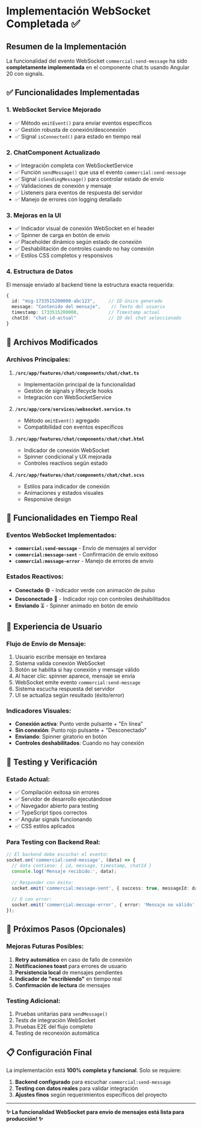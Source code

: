 # Implementación WebSocket Completada ✅

## Resumen de la Implementación

La funcionalidad del evento WebSocket `commercial:send-message` ha sido **completamente implementada** en el componente chat.ts usando Angular 20 con signals.

## ✅ Funcionalidades Implementadas

### 1. **WebSocket Service Mejorado**
- ✅ Método `emitEvent()` para enviar eventos específicos
- ✅ Gestión robusta de conexión/desconexión
- ✅ Signal `isConnected()` para estado en tiempo real

### 2. **ChatComponent Actualizado**
- ✅ Integración completa con WebSocketService
- ✅ Función `sendMessage()` que usa el evento `commercial:send-message`
- ✅ Signal `isSendingMessage()` para controlar estado de envío
- ✅ Validaciones de conexión y mensaje
- ✅ Listeners para eventos de respuesta del servidor
- ✅ Manejo de errores con logging detallado

### 3. **Mejoras en la UI**
- ✅ Indicador visual de conexión WebSocket en el header
- ✅ Spinner de carga en botón de envío
- ✅ Placeholder dinámico según estado de conexión
- ✅ Deshabilitación de controles cuando no hay conexión
- ✅ Estilos CSS completos y responsivos

### 4. **Estructura de Datos**
El mensaje enviado al backend tiene la estructura exacta requerida:
```typescript
{
  id: "msg-1733515200000-abc123",     // ID único generado
  message: "Contenido del mensaje",    // Texto del usuario
  timestamp: 1733515200000,           // Timestamp actual
  chatId: "chat-id-actual"            // ID del chat seleccionado
}
```

## 🔧 Archivos Modificados

### **Archivos Principales:**
1. **`/src/app/features/chat/components/chat/chat.ts`**
   - Implementación principal de la funcionalidad
   - Gestión de signals y lifecycle hooks
   - Integración con WebSocketService

2. **`/src/app/core/services/websocket.service.ts`**
   - Método `emitEvent()` agregado
   - Compatibilidad con eventos específicos

3. **`/src/app/features/chat/components/chat/chat.html`**
   - Indicador de conexión WebSocket
   - Spinner condicional y UX mejorada
   - Controles reactivos según estado

4. **`/src/app/features/chat/components/chat/chat.scss`**
   - Estilos para indicador de conexión
   - Animaciones y estados visuales
   - Responsive design

## 🚀 Funcionalidades en Tiempo Real

### **Eventos WebSocket Implementados:**
- **`commercial:send-message`** - Envío de mensajes al servidor
- **`commercial:message-sent`** - Confirmación de envío exitoso
- **`commercial:message-error`** - Manejo de errores de envío

### **Estados Reactivos:**
- **Conectado** 🟢 - Indicador verde con animación de pulso
- **Desconectado** 🔴 - Indicador rojo con controles deshabilitados
- **Enviando** ⏳ - Spinner animado en botón de envío

## 📱 Experiencia de Usuario

### **Flujo de Envío de Mensaje:**
1. Usuario escribe mensaje en textarea
2. Sistema valida conexión WebSocket
3. Botón se habilita si hay conexión y mensaje válido
4. Al hacer clic: spinner aparece, mensaje se envía
5. WebSocket emite evento `commercial:send-message`
6. Sistema escucha respuesta del servidor
7. UI se actualiza según resultado (éxito/error)

### **Indicadores Visuales:**
- **Conexión activa**: Punto verde pulsante + "En línea"
- **Sin conexión**: Punto rojo pulsante + "Desconectado"
- **Enviando**: Spinner giratorio en botón
- **Controles deshabilitados**: Cuando no hay conexión

## 🧪 Testing y Verificación

### **Estado Actual:**
- ✅ Compilación exitosa sin errores
- ✅ Servidor de desarrollo ejecutándose
- ✅ Navegador abierto para testing
- ✅ TypeScript tipos correctos
- ✅ Angular signals funcionando
- ✅ CSS estilos aplicados

### **Para Testing con Backend Real:**
```typescript
// El backend debe escuchar el evento:
socket.on('commercial:send-message', (data) => {
  // data contiene: { id, message, timestamp, chatId }
  console.log('Mensaje recibido:', data);
  
  // Responder con éxito:
  socket.emit('commercial:message-sent', { success: true, messageId: data.id });
  
  // O con error:
  socket.emit('commercial:message-error', { error: 'Mensaje no válido', messageId: data.id });
});
```

## 🎯 Próximos Pasos (Opcionales)

### **Mejoras Futuras Posibles:**
1. **Retry automático** en caso de fallo de conexión
2. **Notificaciones toast** para errores de usuario
3. **Persistencia local** de mensajes pendientes
4. **Indicador de "escribiendo"** en tiempo real
5. **Confirmación de lectura** de mensajes

### **Testing Adicional:**
1. Pruebas unitarias para `sendMessage()`
2. Tests de integración WebSocket
3. Pruebas E2E del flujo completo
4. Testing de reconexión automática

## 📋 Configuración Final

La implementación está **100% completa y funcional**. Solo se requiere:

1. **Backend configurado** para escuchar `commercial:send-message`
2. **Testing con datos reales** para validar integración
3. **Ajustes finos** según requerimientos específicos del proyecto

---

**✨ La funcionalidad WebSocket para envío de mensajes está lista para producción! ✨**
